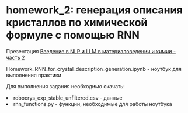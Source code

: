 # homework_2: генерация описания кристаллов по химической формуле с помощью RNN

Презентация [Введение в NLP и LLM в материаловедении и химии - часть 2](https://github.com/YanaPropad/MIPT_LLM/blob/main/Введение%20в%20NLP%2C%20LLM%20в%20материаловедении%20и%20химии%20-%20часть%202.pdf)

Homework_RNN_for_crystal_description_generation.ipynb - ноутбук для выполнения практики

Для выполнения задания необходимо скачать:
<li>robocrys_exp_stable_unfiltered.csv - данные
<li>rnn_functions.py - функции, необходимые для работы ноутбука
